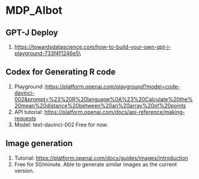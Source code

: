# MDP_AIbot
## GPT-J Deploy
1. https://towardsdatascience.com/how-to-build-your-own-gpt-j-playground-733f4f1246e5\
## Codex for Generating R code
1. Playground :https://platform.openai.com/playground?model=code-davinci-002&prompt=%23%20R%20language%0A%23%20Calculate%20the%20mean%20distance%20between%20an%20array%20of%20points
2. API tutorial: https://platform.openai.com/docs/api-reference/making-requests
3. Model: text-davinci-002 Free for now.
## Image generation
1. Tutorial: https://platform.openai.com/docs/guides/images/introduction
2. Free for 50/minute. Able to generate similar images as the current version. 
